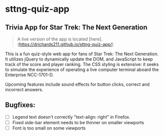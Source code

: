 # sttng-quiz-app
## Trivia App for Star Trek: The Next Generation

> A live version of the app is located [here].(https://drichards211.github.io/sttng-quiz-app/)

This is a fun quiz-style web app for fans of Star Trek: The Next Generation. It utilizes jQuery to dynamically update the DOM, and JavaScript to keep track of the score and player ranking. The CSS styling is extensive: it seeks to simulate the experience of operating a live computer terminal aboard the Enterprise NCC-1701-D.

Upcoming features include sound effects for button clicks, correct and incorrect answers.

## Bugfixes:
* [ ] Legend text doesn't correctly "text-align: right" in Firefox.
* [ ] Fixed side-bar element needs to be thinner on smaller viewports
* [ ] Font is too small on some viewports

